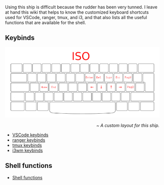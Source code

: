 Using this ship is difficult because the rudder has been very tunned.
I leave at hand this wiki that helps to know the customized keyboard shortcuts used for VSCode, ranger, tmux, and i3, and that also lists all the useful functions that are available for the shell.

## Keybinds

<span align="center">

  ![Keyboard layout](https://github.com/lucasvazq/dotfiles/blob/master/docs/keyboard_layout.png)

</span>

<span align="right">

  _\~ A custom layout for this ship._

</span>

- [VSCode keybinds](https://github.com/lucasvazq/dotfiles/wiki/VSCode-keybinds)
- [ranger keybinds](https://github.com/lucasvazq/dotfiles/wiki/ranger-keybinds)
- [tmux keybinds](https://github.com/lucasvazq/dotfiles/wiki/tmux-keybinds)
- [i3wm keybinds](https://github.com/lucasvazq/dotfiles/wiki/i3-keybinds)

## Shell functions

- [Shell functions](https://github.com/lucasvazq/dotfiles/wiki/Shell-functions)
